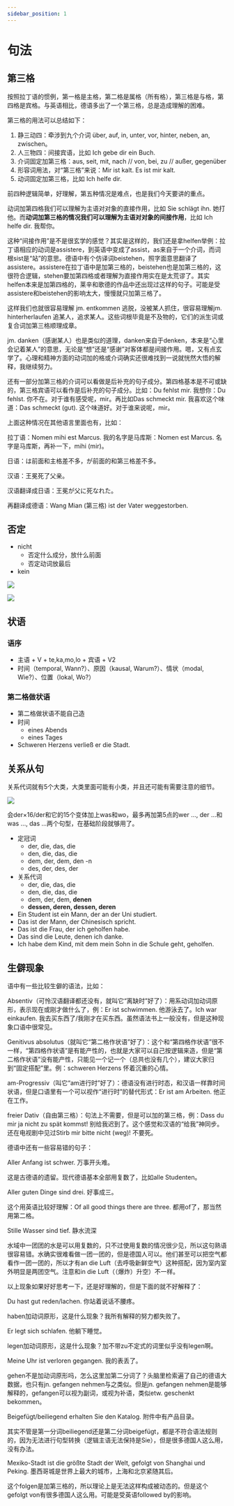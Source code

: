 ```yaml
---
sidebar_position: 1
---
```


# 句法

## 第三格

按照拉丁语的惯例，第一格是主格，第二格是属格（所有格），第三格是与格，第四格是宾格。与英语相比，德语多出了一个第三格，总是造成理解的困难。

第三格的用法可以总结如下：

1. 静三动四：牵涉到九个介词 über, auf, in, unter, vor, hinter, neben, an, zwischen。
2. 人三物四：间接宾语，比如 Ich gebe dir ein Buch.
3. 介词固定加第三格：aus, seit, mit, nach // von, bei, zu // außer, gegenüber
4. 形容词用法，对“第三格”来说：Mir ist kalt. Es ist mir kalt.
5. 动词固定加第三格，比如 Ich helfe dir.

前四种逻辑简单，好理解，第五种情况是难点，也是我们今天要讲的重点。

动词加第四格我们可以理解为主语对对象的直接作用，比如 Sie schlägt ihn. 她打他。而**动词加第三格的情况我们可以理解为主语对对象的间接作用**，比如 Ich helfe dir. 我帮你。

这种“间接作用”是不是很玄学的感觉？其实是这样的，我们还是拿helfen举例：拉丁语相应的动词是assistere，到英语中变成了assist，as来自于一个介词，而词根sist是“站”的意思。德语中有个仿译词beistehen，照字面意思翻译了assistere。assistere在拉丁语中是加第三格的，beistehen也是加第三格的，这很符合逻辑，stehen要加第四格或者理解为直接作用实在是太荒谬了。其实helfen本来是加第四格的，莱辛和歌德的作品中还出现过这样的句子。可能是受assistere和beistehen的影响太大，慢慢就只加第三格了。

这样我们也就很容易理解 jm. entkommen 逃脱，没被某人抓住，很容易理解jm. hinterherlaufen 追某人，追求某人。这些词根毕竟是不及物的，它们的派生词或复合词加第三格顺理成章。

jm. danken（感谢某人）也是类似的道理，danken来自于denken，本来是“心里会记着某人”的意思，无论是“想”还是“感谢”对客体都是间接作用。嗯，又有点玄学了。心理和精神方面的动词加的格或介词确实还很难找到一说就恍然大悟的解释，我继续努力。

还有一部分加第三格的介词可以看做是后补充的句子成分。第四格基本是不可或缺的，第三格宾语可以看作是后补充的句子成分。比如：Du fehlst mir. 我想你：Du fehlst. 你不在。对于谁有感受呢，mir。再比如Das schmeckt mir. 我喜欢这个味道：Das schmeckt (gut). 这个味道好。对于谁来说呢，mir。

上面这种情况在其他语言里面也有，比如：

拉丁语：Nomen mihi est Marcus. 我的名字是马库斯：Nomen est Marcus. 名字是马库斯，再补一下，mihi (mir)。

日语：は前面和主格差不多，が前面的和第三格差不多。

汉语：王冕死了父亲。

汉语翻译成日语：王冕が父に死なれた。

再翻译成德语：Wang Mian (第三格) ist der Vater weggestorben.

## 否定

* nicht
  * 否定什么成分，放什么前面
  * 否定动词放最后
* kein

![](./img/kein.png)

![](./img/ja&nein&doch.jpg)

## 状语

### 语序

* 主语 + V + te,ka,mo,lo + 宾语 + V2
* 时间（temporal, Wann?）、原因（kausal, Warum?）、情状（modal, Wie?）、位置（lokal, Wo?）

### 第二格做状语

* 第二格做状语不能自己造
* 时间
  * eines Abends
  * eines Tages
* Schweren Herzens verließ er die Stadt. 

## 关系从句

关系代词就有5个大类，大类里面可能有小类，并且还可能有需要注意的细节。

![](./img/关系代词.png)

会der×16/der和它的15个变体加上was和wo，最多再加第5点的wer ..., der ...和was ..., das ...两个句型，在基础阶段就够用了。

* 定冠词
  * der, die, das, die
  * den, die, das, die
  * dem, der, dem, den -n
  * des, der, des, der
* 关系代词
  * der, die, das, die
  * den, die, das, die
  * dem, der, dem, **denen**
  * **dessen, deren, dessen, deren**
* Ein Student ist ein Mann, der an der Uni studiert.
* Das ist der Mann,  der Chinesisch spricht.
* Das ist die Frau, der ich geholfen habe.
* Das sind die Leute, denen ich danke.
* Ich habe dem Kind, mit dem mein Sohn in die Schule geht, geholfen.

## 生僻现象

语中有一些比较生僻的语法，比如：

Absentiv（可怜汉语翻译都还没有，就叫它“离缺时”好了）：用系动词加动词原形，表示现在或刚才做什么了，例：Er ist schwimmen. 他游泳去了。Ich war einkaufen. 我去买东西了/我刚才在买东西。虽然语法书上一般没有，但是这种现象口语中很常见。

Genitivus absolutus（就叫它“第二格作状语”好了）：这个和“第四格作状语”很不一样，“第四格作状语”是有能产性的，也就是大家可以自己按逻辑来造，但是“第二格作状语”没有能产性，只能见一个记一个（总共也没有几个），建议大家归到“固定搭配”里。例：schweren Herzens 怀着沉重的心情。

am-Progressiv（叫它“am进行时”好了）：德语没有进行时态，和汉语一样靠时间状语，但是口语里有一个可以视作“进行时”的替代形式：Er ist am Arbeiten. 他正在工作。

freier Dativ（自由第三格）：句法上不需要，但是可以加的第三格，例：Dass du mir ja nicht zu spät kommst! 别给我迟到了。这个感觉和汉语的“给我”神同步。还在电视剧中见过Stirb mir bitte nicht (weg)! 不要死。



德语中还有一些容易错的句子：

Aller Anfang ist schwer. 万事开头难。

这是古德语的遗留。现代德语基本全部用复数了，比如alle Studenten。

Aller guten Dinge sind drei. 好事成三。

这个用英语比较好理解：Of all good things there are three. 都用of了，那当然用第二格。

Stille Wasser sind tief. 静水流深

水域中一团团的水是可以用复数的，只不过使用复数的情况很少见，所以这句熟语很容易错。水确实很难看做一团一团的，但是德国人可以。他们甚至可以把空气都看作一团一团的，所以才有an die Luft（去呼吸新鲜空气）这种搭配，因为室内室外明显是两团空气。注意和in die Luft（（爆炸）升空）不一样。



以上现象如果好好思考一下，还是好理解的，但是下面的就不好解释了：

Du hast gut reden/lachen. 你站着说话不腰疼。

haben加动词原形，这是什么现象？我所有解释的努力都失败了。

Er legt sich schlafen. 他躺下睡觉。

legen加动词原形，这是什么现象？加不带zu不定式的词里似乎没有legen啊。

Meine Uhr ist verloren gegangen. 我的表丢了。

gehen不是加动词原形吗，怎么这里加第二分词了？头脑里检索遍了自己的德语大数据，也只有jn. gefangen nehmen与之类似。但是jn. gefangen  nehmen是能够解释的，gefangen可以视为副词，或视为补语，类似etw. geschenkt bekommen。

Beigefügt/beiliegend erhalten Sie den Katalog. 附件中有产品目录。

其实不管是第一分词beiliegend还是第二分词beigefügt，都是不符合语法规则的，因为无法进行句型转换（逻辑主语无法保持是Sie），但是很多德国人这么用，没有办法。

Mexiko-Stadt ist die größte Stadt der Welt, gefolgt von Shanghai und Peking. 墨西哥城是世界上最大的城市，上海和北京紧随其后。

这个folgen是加第三格的，所以理论上是无法这样构成被动态的。但是这个gefolgt von有很多德国人这么用。可能是受英语followed by的影响。
